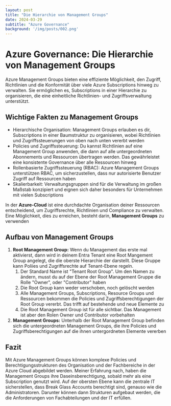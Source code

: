 ```yaml
---
layout: post
title: "Die Hierarchie von Management Groups"
date: 2024-03-29
subtitle: "Azure Governance"
background: '/img/posts/002.png'
---
```

# Azure Governance: Die Hierarchie von Management Groups

Azure Management Groups bieten eine effiziente Möglichkeit, den Zugriff, Richtlinien und die Konformität über viele Azure Subscriptions hinweg zu verwalten. Sie ermöglichen es, Subscriptions in einer Hierarchie zu organisieren, die eine einheitliche Richtlinien- und Zugriffsverwaltung unterstützt.

## Wichtige Fakten zu Management Groups

- Hierarchische Organisation: Management Groups erlauben es dir, Subscriptions in einer Baumstruktur zu organisieren, wobei Richtlinien und Zugriffssteuerungen von oben nach unten vererbt werden
- Policies und Zugriffssteuerung: Du kannst Richtlinien auf eine Management Group anwenden, die dann auf alle untergeordneten Abonnements und Ressourcen übertragen werden. Das gewährleistet eine konsistente Governance über alle Ressourcen hinweg
- Rollenbasierte Zugriffssteuerung (RBAC): Azure Management Groups unterstützen RBAC, um sicherzustellen, dass nur autorisierte Benutzer Zugriff auf Ressourcen haben
- Skalierbarkeit: Verwaltungsgruppen sind für die Verwaltung im großen Maßstab konzipiert und eignen sich daher besonders für Unternehmen mit vielen Subscriptions

In der **Azure-Cloud** ist eine durchdachte Organisation deiner Ressourcen entscheidend, um Zugriffsrechte, Richtlinien und Compliance zu verwalten. Eine Möglichkeit, dies zu erreichen, besteht darin, **Management Groups** zu verwenden

## Aufbau von Management Groups

1. **Root Management Group:** Wenn du Management das erste mal aktivierst, dann wird in deinem Entra Tenant eine Root Mangement Group angelegt, die die oberste Hierarchie der darstellt. Diese Gruppe kann Poliies und Zugriffsrechte auf Tenant-Ebene regeln.
   1. Der Standard Name ist "Tenant Root Group". Um den Namen zu ändern, musst du auf der Ebene der Root Management Gruppe die Rolle "Owner", oder "Contributor" haben
   2. Die Root Group kann weder verschoben, noch gelöscht werden
   3. Alle Management Groups, Subscriptions, Resource Groups und Ressourcen bekommen die Policies und Zugriffsberechtigungen der Root Group vererbt. Das trifft auf bestehende und neue Elemente zu
   4. Die Root Management Group ist für alle sichtbar. Das Management ist aber den Rolen Owner und Contributor vorbehalten
2. **Management Groups:** Unterhalb der Root Management Group befinden sich die untergeordneten Management Groups, die ihre Policies und Zugriffsberechtigungen auf die ihnen untergordneten Elemente vererben

## Fazit

Mit Azure Management Groups können komplexe Policies und Berechtigungsstrukturen des Organisation und der Fachbereiche in der Azure Cloud abgebildet werden. Meiner Erfahrung nach, haben die Management Groups ihre Daseinsberechtigung, sobald mehr als eine Subscription genutzt wird. Auf der obersten Ebene kann die zentrale IT sicherstellen, dass Break Glass Accounts berechtigt sind, genauso wie die Administratoren. Darunter können dann Strukturen aufgebaut werden, die die Anforderungen von Fachabteilungen und der IT erfüllen.
